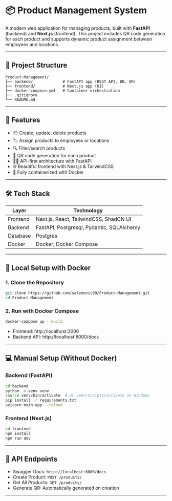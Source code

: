 
# 📦 Product Management System

A modern web application for managing products, built with **FastAPI** (backend) and **Next.js** (frontend). This project includes QR code generation for each product and supports dynamic product assignment between employees and locations.

---

## 📁 Project Structure

```
Product-Management/
├── backend/             # FastAPI app (REST API, DB, QR)
├── frontend/            # Next.js app (UI)
├── docker-compose.yml   # Container orchestration
├── .gitignore
└── README.md
```

---

## 🚀 Features

- 📦 Create, update, delete products
- 🏷️ Assign products to employees or locations
- 🔍 Filter/search products
- 📸 QR code generation for each product
- 🧑‍💻 API-first architecture with FastAPI
- 🌐 Beautiful frontend with Next.js & TailwindCSS
- 🐳 Fully containerized with Docker

---

## 🛠 Tech Stack

| Layer     | Technology             |
|-----------|------------------------|
| Frontend  | Next.js, React, TailwindCSS, ShadCN UI |
| Backend   | FastAPI, Postgresql, Pydantic, SQLAlchemy |
| Database  | Postgres               |
| Docker    | Docker, Docker Compose |

---

## 🐳 Local Setup with Docker

### 1. Clone the Repository

```bash
git clone https://github.com/salemovic99/Product-Management.git
cd Product-Management
```

### 2. Run with Docker Compose

```bash
docker-compose up --build
```

- Frontend: http://localhost:3000  
- Backend API: http://localhost:8000/docs

---

## 💻 Manual Setup (Without Docker)

### Backend (FastAPI)

```bash
cd backend
python -m venv venv
source venv/bin/activate  # or venv\Scripts\activate on Windows
pip install -r requirements.txt
uvicorn main:app --reload
```

### Frontend (Next.js)

```bash
cd frontend
npm install
npm run dev
```

---

## 🔐 API Endpoints

- Swagger Docs: `http://localhost:8000/docs`
- Create Product: `POST /products/`
- Get All Products: `GET /products/`
- Generate QR: Automatically generated on creation

---